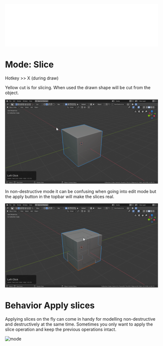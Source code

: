 ![header](img/banner.gif)

# Mode: Slice

Hotkey >> X (during draw)

Yellow cut is for slicing. When used the drawn shape will be cut from the object.

![mode](img/modes/m11.gif)

In non-destructive mode it can be confusing when going into edit mode but the apply button in the topbar will make the slices real.

![mode](img/modes/m12.gif)

# Behavior Apply slices

Applying slices on the fly can come in handy for modelling non-destructive and destructively at the same time. Sometimes you only want to apply the slice operation and keep the previous operations intact.

![mode](img/modes/m13.gif)
